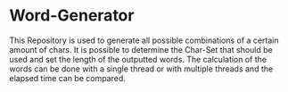 # Word-Generator
This Repository is used to generate all possible combinations of a certain amount of chars. 
It is possible to determine the Char-Set that should be used and set the length of the outputted words.
The calculation of the words can be done with a single thread or with multiple threads and the elapsed time can be compared.
